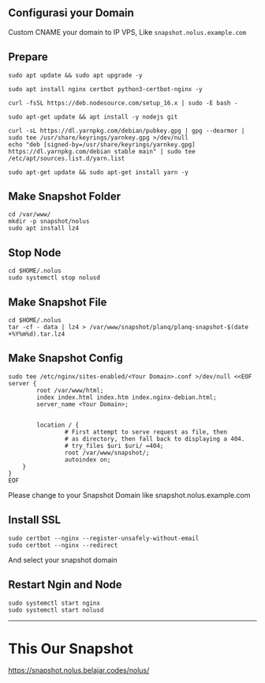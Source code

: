 ## Configurasi your Domain
Custom CNAME your domain to IP VPS, Like `snapshot.nolus.example.com`

## Prepare
```
sudo apt update && sudo apt upgrade -y
```

```
sudo apt install nginx certbot python3-certbot-nginx -y
```

```
curl -fsSL https://deb.nodesource.com/setup_16.x | sudo -E bash -
```

```
sudo apt-get update && apt install -y nodejs git
```

```
curl -sL https://dl.yarnpkg.com/debian/pubkey.gpg | gpg --dearmor | sudo tee /usr/share/keyrings/yarnkey.gpg >/dev/null
echo "deb [signed-by=/usr/share/keyrings/yarnkey.gpg] https://dl.yarnpkg.com/debian stable main" | sudo tee /etc/apt/sources.list.d/yarn.list
```

```
sudo apt-get update && sudo apt-get install yarn -y
```

## Make Snapshot Folder
```
cd /var/www/
mkdir -p snapshot/nolus
sudo apt install lz4
```

## Stop Node
```
cd $HOME/.nolus
sudo systemctl stop nolusd
```

## Make Snapshot File
```
cd $HOME/.nolus
tar -cf - data | lz4 > /var/www/snapshot/planq/planq-snapshot-$(date +%Y%m%d).tar.lz4
```

## Make Snapshot Config
```
sudo tee /etc/nginx/sites-enabled/<Your Domain>.conf >/dev/null <<EOF
server {
        root /var/www/html;
        index index.html index.htm index.nginx-debian.html;
        server_name <Your Domain>; 


        location / {
                # First attempt to serve request as file, then
                # as directory, then fall back to displaying a 404.
                # try_files $uri $uri/ =404;
                root /var/www/snapshot/;
                autoindex on;
    }
}
EOF
```
Please change <Your Domain> to your Snapshot Domain like snapshot.nolus.example.com

## Install SSL
```
sudo certbot --nginx --register-unsafely-without-email
sudo certbot --nginx --redirect
```
And select your snapshot domain
        
## Restart Ngin and Node
```
sudo systemctl start nginx
sudo systemctl start nolusd
```
______________________
# This Our Snapshot
https://snapshot.nolus.belajar.codes/nolus/

